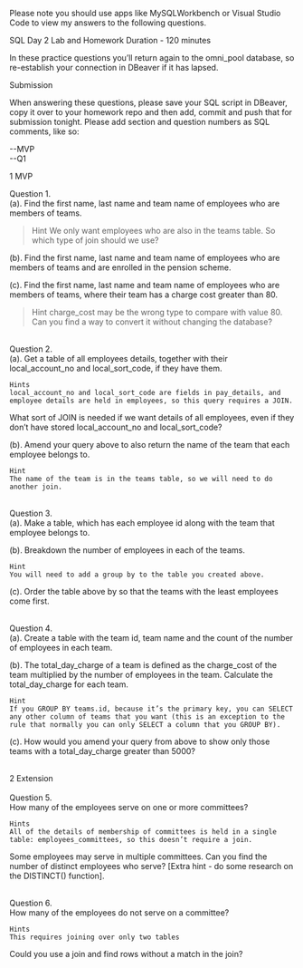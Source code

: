 Please note you should use apps like MySQLWorkbench or Visual Studio Code to view my answers to the following questions.

SQL Day 2 Lab and Homework
Duration - 120 minutes

In these practice questions you’ll return again to the omni_pool database, so re-establish your connection in DBeaver if it has lapsed.


Submission

When answering these questions, please save your SQL script in DBeaver, copy it over to your homework repo and then add, commit and push that for submission tonight. Please add section and question numbers as SQL comments, like so:

--MVP <br>
--Q1
<br>

1 MVP


Question 1. <br>
(a). Find the first name, last name and team name of employees who are members of teams.

<blockquote>Hint
    We only want employees who are also in the teams table. So which type of join should we use?
</blockquote>

(b). Find the first name, last name and team name of employees who are members of teams and are enrolled in the pension scheme.


(c). Find the first name, last name and team name of employees who are members of teams, where their team has a charge cost greater than 80.

<blockquote>Hint
    charge_cost may be the wrong type to compare with value 80. Can you find a way to convert it without changing the database?
</blockquote>
<br>
Question 2.<br>
(a). Get a table of all employees details, together with their local_account_no and local_sort_code, if they have them.

    Hints
    local_account_no and local_sort_code are fields in pay_details, and employee details are held in employees, so this query requires a JOIN.

What sort of JOIN is needed if we want details of all employees, even if they don’t have stored local_account_no and local_sort_code?


(b). Amend your query above to also return the name of the team that each employee belongs to.

    Hint
    The name of the team is in the teams table, so we will need to do another join.

<br>
Question 3.<br>
(a). Make a table, which has each employee id along with the team that employee belongs to.



(b). Breakdown the number of employees in each of the teams.

    Hint
    You will need to add a group by to the table you created above.


(c). Order the table above by so that the teams with the least employees come first.

<br>
Question 4.<br>
(a). Create a table with the team id, team name and the count of the number of employees in each team.



(b). The total_day_charge of a team is defined as the charge_cost of the team multiplied by the number of employees in the team. Calculate the total_day_charge for each team.

    Hint
    If you GROUP BY teams.id, because it’s the primary key, you can SELECT any other column of teams that you want (this is an exception to the rule that normally you can only SELECT a column that you GROUP BY).


(c). How would you amend your query from above to show only those teams with a total_day_charge greater than 5000?

<br>
2 Extension
<br>
<br>
Question 5.<br>
How many of the employees serve on one or more committees?


    Hints
    All of the details of membership of committees is held in a single table: employees_committees, so this doesn’t require a join.

Some employees may serve in multiple committees. Can you find the number of distinct employees who serve? [Extra hint - do some research on the DISTINCT() function].

<br>
Question 6.<br>
How many of the employees do not serve on a committee?


    Hints
    This requires joining over only two tables

Could you use a join and find rows without a match in the join?
